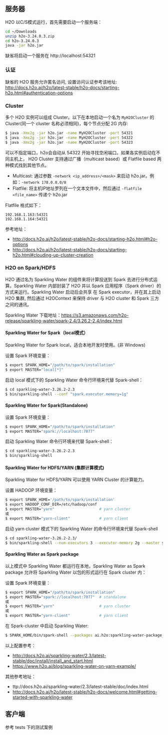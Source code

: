 ## 服务器

H2O 以C/S模式运行，首先需要启动一个服务端：

```bash
cd ~/Downloads
unzip h2o-3.24.0.3.zip
cd h2o-3.24.0.3
java -jar h2o.jar
```
缺省将启动一个服务在 http://localhost:54321

### 认证

缺省的 H2O 服务允许匿名访问, 设置访问认证参考该地址: http://docs.h2o.ai/h2o/latest-stable/h2o-docs/starting-h2o.html#authentication-options 

### Cluster

多个 H2O 实例可以组成 Cluster。以下在本地启动一个名为 `MyH2OCluster` 的 Cluster(同一个 cluster 名称必须相同)，每个节点分配 2G 内存:
```bash
$ java -Xmx2g -jar h2o.jar -name MyH2OCluster -port 54321
$ java -Xmx2g -jar h2o.jar -name MyH2OCluster -port 54322
$ java -Xmx2g -jar h2o.jar -name MyH2OCluster -port 54323
```

可以不指定端口，h2o会自动从 54322 开始寻找空闲端口。如果各实例启动在不同主机上， H2O Cluster 支持通过广播（multicast based）或 Flatfile based 两种模式找到其他节点。

* Multicast: 通过参数 `-network <ip_address>/<mask>` 来启动 h2o.jar。例如：`-network 178.0.0.0/8`
* Flatfile: 将主机IP地址罗列在一个文本文件中，然后通过 `-flatfile <file_name>` 传递个 h2o.jar

Flatfile 格式如下：
```
192.168.1.163:54321
192.168.1.164:54321
```

参考地址：
* http://docs.h2o.ai/h2o/latest-stable/h2o-docs/starting-h2o.html#h2o-options
* http://docs.h2o.ai/h2o/latest-stable/h2o-docs/starting-h2o.html#clouding-up-cluster-creation

### H2O on Spark/HDFS

H2O 通过名为 Sparkling Water 的组件来将计算投送到 Spark 去进行分布式运算。Sparkling Water 
内部封装了 H2O 并以 Spark 应用程序（Spark driver）的方式来运行。Sparkling Water 启动后会共享
在 Spark executor，并在其上启动 H2O 集群, 然后通过 H2OContext 来保持 driver 与 H2O cluster
和 Spark 三方之间的通讯。

Sparkling Water 下载地址：https://s3.amazonaws.com/h2o-release/sparkling-water/spark-2.4/3.26.2-2.4/index.html

#### Sparkling Water for Spark（local模式）

Sparkling Water for Spark local，适合本地开发时使用。(非 Windows)

设置 Spark 环境变量：

~~~bash
$ export SPARK_HOME="/path/to/spark/installation" 
$ export MASTER="local[*]" 
~~~

启动 local 模式下的 Sparkling Water 命令行环境来代替 Spark-shell：
~~~bash
$ cd sparkling-water-3.26.2-2.3
$ bin/sparkling-shell --conf "spark.executor.memory=1g"
~~~

#### Sparkling Water for Spark(Standalone)

设置 Spark 环境变量：

~~~bash
$ export SPARK_HOME="/path/to/spark/installation" 
$ export MASTER="spark://localhost:7077"
~~~

启动 Sparkling Water 命令行环境来代替 Spark-shell：
~~~bash
$ cd sparkling-water-3.26.2-2.3
$ bin/sparkling-shell
~~~

#### Sparkling Water for HDFS/YARN (集群计算模式)

Sparkling Water for HDFS/YARN 可以使用 YARN Cluster 的计算能力。

设置 HADOOP 环境变量：

~~~bash
$ export SPARK_HOME='/path/to/spark/installation'
$ export HADOOP_CONF_DIR=/etc/hadoop/conf
$ export MASTER="yarn"                    # yarn cluster
或
$ export MASTER="yarn-client"             # yarn client
~~~

启动 yarn cluster 模式下的 Sparkling Water 的命令行环境来代替 Spark-shell

~~~bash
$ cd sparkling-water-3.26.2-2.3/
$ bin/sparkling-shell --num-executors 3 --executor-memory 2g --master yarn --deploy-mode client
~~~

#### Sparkling Water as Spark package

以上模式中 Sparkling Water 都运行在本地，Sparkling Water as Spark package 允许将 Sparkling Water 以包的形式运行在 Spark cluster 内：

设置 Spark 环境变量：

~~~bash
$ export SPARK_HOME="/path/to/spark/installation" 
$ export MASTER="spark://localhost:7077"  # standalone
或
$ export MASTER="yarn"                    # yarn cluster
或
$ export MASTER="yarn-client"             # yarn client
~~~

在 Spark-cluster 中启动 Sparkling Water:
~~~bash
$ SPARK_HOME/bin/spark-shell --packages ai.h2o:sparkling-water-package_2.11:3.26.2-2.3
~~~ 

以上配置参考：
* http://docs.h2o.ai/sparkling-water/2.3/latest-stable/doc/install/install_and_start.html
* https://www.h2o.ai/blog/sparkling-water-on-yarn-example/

其他参考地址：
* ttp://docs.h2o.ai/sparkling-water/2.3/latest-stable/doc/index.html
* http://docs.h2o.ai/h2o/latest-stable/h2o-docs/welcome.html#getting-started-with-sparkling-water

## 客户端

参考 tests 下的测试案例
